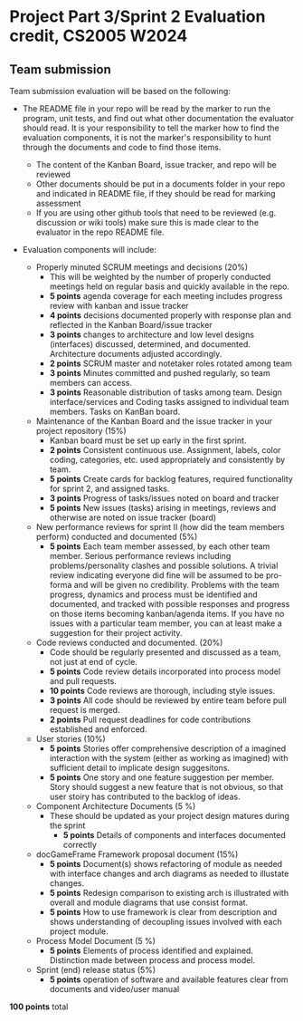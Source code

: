 # Project Part 3/Sprint 2 Evaluation credit, CS2005 W2024

## Team submission

Team submission evaluation will be based on the following:

* The README file in your repo will be read by the marker to run the program, unit tests, and find out what other documentation the evaluator should read. It is your responsibility to tell the marker how to find the evaluation components, it is not the marker's responsibility to hunt through the documents and code to find those items.
  * The content of the Kanban Board, issue tracker, and repo will be reviewed
  * Other documents should be put in a documents folder in your repo and indicated in README file, if they should be read for marking assessment
  * If you are using other github tools that need to be reviewed (e.g. discussion or wiki tools) make sure this is made clear to the evaluator in the repo README file.

* Evaluation components will include:
  * Properly minuted SCRUM meetings and decisions (20%)
    * This will be weighted by the number of properly conducted meetings held on regular basis and quickly available in the repo.
    * **5 points** agenda coverage for each meeting includes progress review with kanban and issue tracker
    * **4 points** decisions documented properly with response plan and reflected in the Kanban Board/issue tracker
    * **3 points** changes to architecture and low level designs (interfaces) discussed, determined, and documented. Architecture documents adjusted accordingly.
    * **2 points** SCRUM master and notetaker roles rotated among team
    * **3 points** Minutes committed and pushed regularly, so team members can access.
    * **3 points** Reasonable distribution of tasks among team. Design interface/services and Coding tasks assigned to individual team members. Tasks on KanBan board.
  * Maintenance of the Kanban Board and the issue tracker in your project repository (15%)
    * Kanban board must be set up early in the first sprint. 
    * **2 points** Consistent continuous use. Assignment, labels, color coding, categories, etc. used appropriately and consistently by team. 
    * **5 points** Create cards for backlog features, required functionality for sprint 2, and assigned tasks.
    * **3 points** Progress of tasks/issues noted on board and tracker
    * **5 points** New issues (tasks) arising in meetings, reviews and otherwise are noted on issue tracker (board)
  * New performance reviews for sprint II (how did the team members perform) conducted and documented (5%)
    * **5 points** Each team member assessed, by each other team member. Serious performance reviews including problems/personality clashes and possible solutions. A trivial review indicating everyone did fine will be assumed to be pro-forma and will be given no credibility. Problems with the team progress, dynamics and process must be identified and documented, and tracked with possible responses and progress on those items becoming kanban/agenda items. If you have no issues with a particular team member, you can at least make a suggestion for their project activity.
  * Code reviews conducted and documented. (20%)
    * Code should be regularly presented and discussed as a team, not just at end of cycle.
    * **5 points** Code review details incorporated into process model and pull requests.
    * **10 points** Code reviews are thorough, including style issues. 
    * **3 points** All code should be reviewed by entire team before pull request is merged.
    * **2 points** Pull request deadlines for code contributions established and enforced.
  * User stories (10%)
    * **5 points** Stories offer comprehensive description of a imagined interaction with the system (either as working as imagined) with sufficient detail to implicate design suggesitons.
    * **5 points** One story and one feature suggestion per member. Story should suggest a new feature that is not obvious, so that user stoiry has contributed to the backlog of ideas.  
  * Component Architecture Documents (5 %)
    * These should be updated as your project design matures during the sprint
      * **5 points** Details of components and interfaces documented correctly
  * docGameFrame Framework proposal document (15%)
    * **5 points** Document(s) shows refactoring of module as needed with interface changes and arch diagrams as needed to illustate changes.
    * **5 points** Redesign comparison to existing arch is illustrated with overall and module diagrams that use consist format.
    * **5 points** How to use framework is clear from description and shows understanding of decoupling issues involved with each project module.  
  * Process Model Document (5 %)
    * **5 points** Elements of process identified and explained. Distinction made between process and process model.
  * Sprint (end) release status (5%)
    * **5 points** operation of software and available features clear from documents and video/user manual

**100 points** total